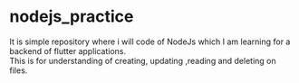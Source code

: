 # nodejs_practice
It is simple repository where i will code of NodeJs which I am learning for a backend of flutter applications.<br>
This is for understanding of creating, updating ,reading and deleting on files.
